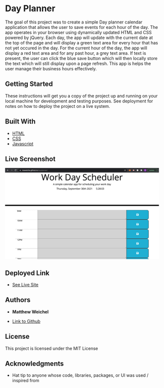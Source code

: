 # Day Planner

The goal of this project was to create a simple Day planner calendar application that allows the user to save events for each hour of the day. The app operates in your browser using dynamically updated HTML and CSS powered by jQuery. Each day, the app will update with the current date at the top of the page and will display a green text area for every hour that has not yet occured in the day. For the current hour of the day, the app will display a red text area and for any past hour, a grey text area. If text is present, the user can click the blue save button which will then locally store the text which will still display upon a page refresh. This app is helps the user manage their business hours effectively.

## Getting Started

These instructions will get you a copy of the project up and running on your local machine for development and testing purposes. See deployment for notes on how to deploy the project on a live system.


## Built With

* [HTML](https://developer.mozilla.org/en-US/docs/Web/HTML)
* [CSS](https://developer.mozilla.org/en-US/docs/Web/CSS)
* [Javascript](https://developer.mozilla.org/en-US/docs/Web/JavaScript)

## Live Screenshot
![Screenshot of site](Assets/dayplannerscreenshot.png)

## Deployed Link

* [See Live Site](https://maweiche.github.io/dayplanner/)


## Authors

* **Matthew Weichel** 


- [Link to Github](https://github.com/maweiche)


## License

This project is licensed under the MIT License 

## Acknowledgments

* Hat tip to anyone whose code, libraries, packages, or UI was used  / inspired from

